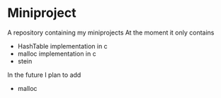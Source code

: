Miniproject
===========

A repository containing my miniprojects
At the moment it only contains 
* HashTable implementation in c
* malloc implementation in c
* stein

In the future I plan to add
* malloc

